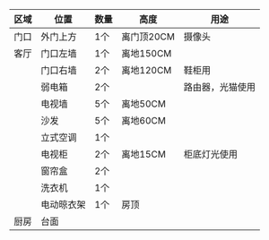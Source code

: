 | 区域 | 位置       | 数量 | 高度       | 用途             |
| ---- | ---------- | ---- | ---------- | ---------------- |
| 门口 | 外门上方   | 1个  | 离门顶20CM | 摄像头           |
| 客厅 | 门口左墙   | 1个  | 离地150CM  |                  |
|      | 门口右墙   | 2个  | 离地120CM  | 鞋柜用           |
|      | 弱电箱     | 2个  |            | 路由器，光猫使用 |
|      | 电视墙     | 5个  | 离地50CM   |                  |
|      | 沙发       | 5个  | 离地60CM   |                  |
|      | 立式空调   | 1个  |            |                  |
|      | 电视柜     | 2个  | 离地15CM   | 柜底灯光使用     |
|      | 窗帘盒     | 2个  |            |                  |
|      | 洗衣机     | 1个  |            |                  |
|      | 电动晾衣架 | 1个  | 房顶       |                  |
| 厨房     |台面            |      |            |                  |
